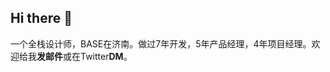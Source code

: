## Hi there 👋

一个全栈设计师，BASE在济南。做过7年开发，5年产品经理，4年项目经理。欢迎给我**发邮件**或在Twitter**DM**。
<!--
**Pamela-233/Pamela-233** is a ✨ _special_ ✨ repository because its `README.md` (this file) appears on your GitHub profile.

Here are some ideas to get you started:

- 🔭 I’m currently working on ...
- 🌱 I’m currently learning ...
- 👯 I’m looking to collaborate on ...
- 🤔 I’m looking for help with ...
- 💬 Ask me about ...
- 📫 How to reach me: ...
- 😄 Pronouns: ...
- ⚡ Fun fact: ...
-->
